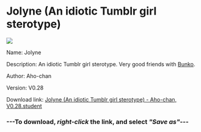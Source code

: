 # Jolyne (An idiotic Tumblr girl sterotype)

<img src = "https://raw.githubusercontent.com/Arbiter1223/Koukou-Gurashi-Custom-Students/master/Students/Files/Jolyne%20(An%20idiotic%20Tumblr%20girl%20sterotype).png">

Name: Jolyne

Description: An idiotic Tumblr girl sterotype. Very good friends with <a href="Bunko%20(A%20yandere%20genius,%20Manami's%20older%20sister).md">Bunko</a>.

Author: Aho-chan

Version: V0.28

Download link: <a href="https://raw.githubusercontent.com/Arbiter1223/Koukou-Gurashi-Custom-Students/master/Students/Files/Jolyne%20(An%20idiotic%20Tumblr%20girl%20sterotype)%20-%20Aho-chan%2C%20V0.28.student">Jolyne (An idiotic Tumblr girl sterotype) - Aho-chan, V0.28.student</a>

### ---**To download, _right-click_ the link, and select _"Save as"_**---
